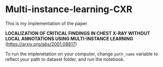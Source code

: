 # Multi-instance-learning-CXR

This is my implementation of the paper

**LOCALIZATION OF CRITICAL FINDINGS IN CHEST X-RAY WITHOUT LOCAL
ANNOTATIONS USING MULTI-INSTANCE LEARNING** (https://arxiv.org/abs/2001.08817)

To run the implenetation on your computer, change `path_name` variable to reflect your path to dataset folder, and run the notebook.
